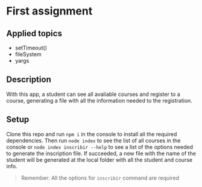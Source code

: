 # First assignment

## Applied topics

- setTimeout()
- fileSystem
- yargs

## Description

With this app, a student can see all avaliable courses and register to a course, generating a file with all the information needed to the registration.

## Setup

Clone this repo and run `npm i` in the console to install all the required dependencies. Then run `node index` to see the list of all courses in the console or  `node index inscribir --help` to see a list of the options needed to generate the inscription file. If succeeded, a new file with the name of the student will be generated at the local folder with all the student and course info.
> Remember: All the options for `inscribir` command are required
